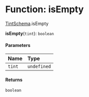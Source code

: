# Function: isEmpty

[TintSchema](/en/auto-docs/free-layout-editor/modules/TintSchema.md).isEmpty

**isEmpty**(`tint`): `boolean`

#### Parameters

| Name | Type |
| :------ | :------ |
| `tint` | `undefined` | `Partial`<[`TintSchema`](/en/auto-docs/free-layout-editor/interfaces/TintSchema-1.md)> |

#### Returns

`boolean`
